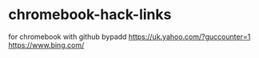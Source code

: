 # chromebook-hack-links
for chromebook with github bypadd
https://uk.yahoo.com/?guccounter=1
https://www.bing.com/
